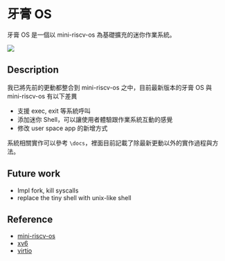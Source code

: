 # 牙膏 OS

牙膏 OS 是一個以 mini-riscv-os 為基礎擴充的迷你作業系統。

![](https://i.imgur.com/E1PvoUH.png)

## Description

我已將先前的更動都整合到 mini-riscv-os 之中，目前最新版本的牙膏 OS 與 mini-riscv-os 有以下差異

- 支援 exec, exit 等系統呼叫
- 添加迷你 Shell，可以讓使用者體驗跟作業系統互動的感覺
- 修改 user space app 的新增方式

系統相關實作可以參考 `\docs`，裡面目前記載了除最新更動以外的實作過程與方法。

## Future work

- Impl fork, kill syscalls
- replace the tiny shell with unix-like shell

## Reference

- [mini-riscv-os](https://github.com/cccriscv/mini-riscv-os)
- [xv6](https://github.com/mit-pdos/xv6-public)
- [virtio](https://docs.oasis-open.org/virtio/virtio/v1.1/virtio-v1.1.html)
